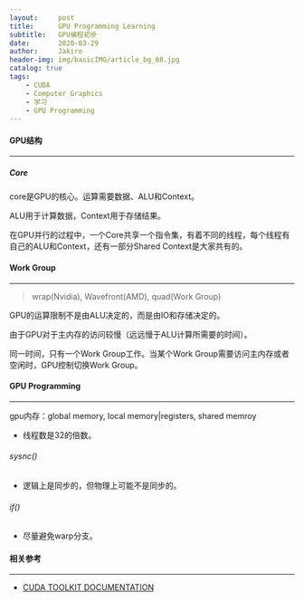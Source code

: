 ```yaml
---
layout:     post
title:      GPU Programming Learning
subtitle:   GPU编程初步
date:       2020-03-29
author:     Jakiro
header-img: img/basicIMG/article_bg_08.jpg
catalog: true
tags:
    - CUDA
    - Computer Graphics
    - 学习
    - GPU Programming
---
```




#### GPU结构

---

##### Core

core是GPU的核心。运算需要数据、ALU和Context。

ALU用于计算数据，Context用于存储结果。

在GPU并行的过程中，一个Core共享一个指令集，有着不同的线程，每个线程有自己的ALU和Context，还有一部分Shared Context是大家共有的。



#### Work Group

---

> wrap(Nvidia), Wavefront(AMD), quad(Work Group)

GPU的运算限制不是由ALU决定的，而是由IO和存储决定的。

由于GPU对于主内存的访问较慢（远远慢于ALU计算所需要的时间）。

同一时间，只有一个Work Group工作。当某个Work Group需要访问主内存或者空闲时，GPU控制切换Work Group。



#### GPU Programming

---

gpu内存：global memory, local memory|registers, shared memroy

- 线程数是32的倍数。



###### sysnc()

- 逻辑上是同步的，但物理上可能不是同步的。

###### if()

- 尽量避免warp分支。



#### 相关参考

---

- [CUDA TOOLKIT DOCUMENTATION](https://docs.nvidia.com/cuda/)




